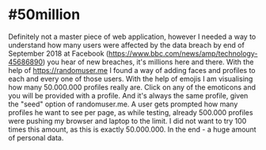 # #50million
Definitely not a master piece of web application, however I needed a way to understand how many users were affected by the data breach by end of September 2018 at Facebook (https://www.bbc.com/news/amp/technology-45686890) you hear of new breaches, it's millions here and there. 
With the help of https://randomuser.me I found a way of adding faces and profiles to each and every one of those users. With the help of emojis I am visualising how many 50.000.000 profiles really are. Click on any of the emoticons and you will be provided with a profile. And it's always the same profile, given the "seed" option of randomuser.me. 
A user gets prompted how many profiles he want to see per page, as while testing, already 500.000 profiles were pushing my browser and laptop to the limit. I did not want to try 100 times this amount, as this is exactly 50.000.000. In the end - a huge amount of personal data. 
